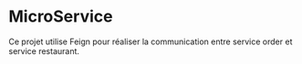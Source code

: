 # MicroService

Ce projet utilise Feign pour réaliser la communication entre service order et service restaurant.
